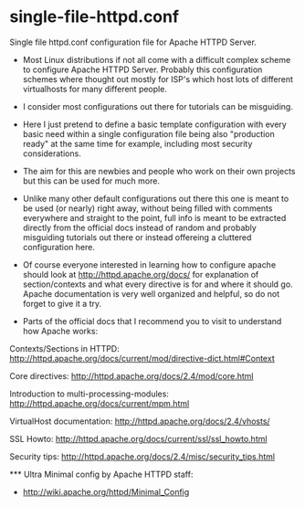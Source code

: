 # single-file-httpd.conf
Single file httpd.conf configuration file for Apache HTTPD Server.

* Most Linux distributions if not all come with a difficult complex scheme to configure Apache HTTPD Server.
Probably this configuration schemes where thought out mostly for ISP's which host lots of different virtualhosts for many different people.

* I consider most configurations out there for tutorials can be misguiding.

* Here I just pretend to define a basic template configuration with every basic need within a single configuration file being also "production ready" at the same time for example, including most security considerations.

* The aim for this are newbies and people who work on their own projects but this can be used for much more.

* Unlike many other default configurations out there this one is meant to be used (or nearly) right away, without being filled with comments everywhere and straight to the point, full info is meant to be extracted directly from the official docs instead of random and probably misguiding tutorials out there or instead offereing a cluttered configuration here.

* Of course everyone interested in learning how to configure apache should look at http://httpd.apache.org/docs/ for explanation of section/contexts and what every directive is for and where it should go. Apache documentation is very well organized and helpful, so do not forget to give it a try.

* Parts of the official docs that I recommend you to visit to understand how Apache works:

Contexts/Sections in HTTPD:
http://httpd.apache.org/docs/current/mod/directive-dict.html#Context

Core directives:
http://httpd.apache.org/docs/2.4/mod/core.html

Introduction to multi-processing-modules:
http://httpd.apache.org/docs/current/mpm.html

VirtualHost documentation:
http://httpd.apache.org/docs/2.4/vhosts/

SSL Howto:
http://httpd.apache.org/docs/current/ssl/ssl_howto.html

Security tips:
http://httpd.apache.org/docs/2.4/misc/security_tips.html


*** Ultra Minimal config by Apache HTTPD staff:
* http://wiki.apache.org/httpd/Minimal_Config
